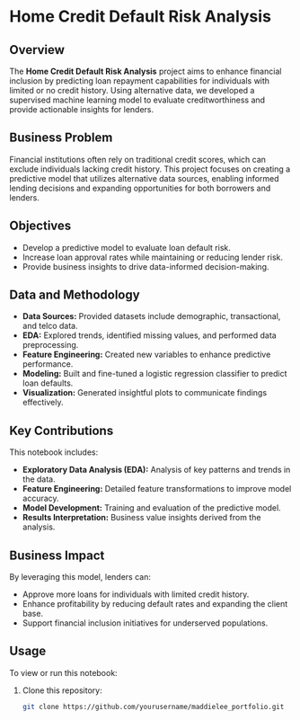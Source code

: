 # Home Credit Default Risk Analysis

## Overview
The **Home Credit Default Risk Analysis** project aims to enhance financial inclusion by predicting loan repayment capabilities for individuals with limited or no credit history. Using alternative data, we developed a supervised machine learning model to evaluate creditworthiness and provide actionable insights for lenders.

## Business Problem
Financial institutions often rely on traditional credit scores, which can exclude individuals lacking credit history. This project focuses on creating a predictive model that utilizes alternative data sources, enabling informed lending decisions and expanding opportunities for both borrowers and lenders.

## Objectives
- Develop a predictive model to evaluate loan default risk.
- Increase loan approval rates while maintaining or reducing lender risk.
- Provide business insights to drive data-informed decision-making.

## Data and Methodology
- **Data Sources:** Provided datasets include demographic, transactional, and telco data.
- **EDA:** Explored trends, identified missing values, and performed data preprocessing.
- **Feature Engineering:** Created new variables to enhance predictive performance.
- **Modeling:** Built and fine-tuned a logistic regression classifier to predict loan defaults.
- **Visualization:** Generated insightful plots to communicate findings effectively.

## Key Contributions
This notebook includes:
- **Exploratory Data Analysis (EDA):** Analysis of key patterns and trends in the data.
- **Feature Engineering:** Detailed feature transformations to improve model accuracy.
- **Model Development:** Training and evaluation of the predictive model.
- **Results Interpretation:** Business value insights derived from the analysis.

## Business Impact
By leveraging this model, lenders can:
- Approve more loans for individuals with limited credit history.
- Enhance profitability by reducing default rates and expanding the client base.
- Support financial inclusion initiatives for underserved populations.

## Usage
To view or run this notebook:
1. Clone this repository:
   ```bash
   git clone https://github.com/yourusername/maddielee_portfolio.git
